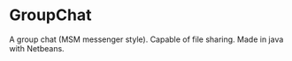 # GroupChat
A group chat (MSM messenger style). Capable of file sharing. Made in java with Netbeans.
